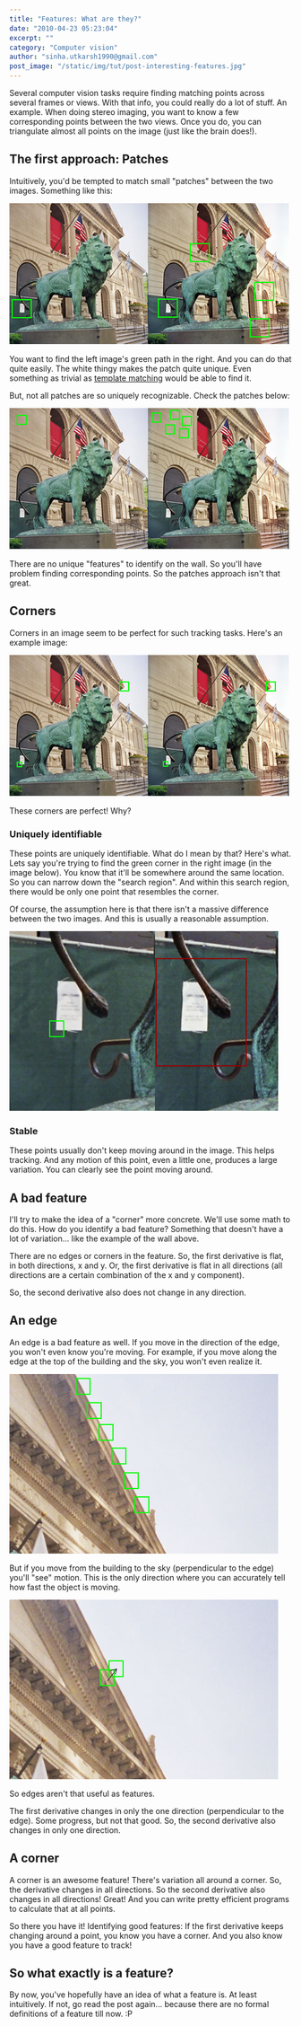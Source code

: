 ```yaml
---
title: "Features: What are they?"
date: "2010-04-23 05:23:04"
excerpt: ""
category: "Computer vision"
author: "sinha.utkarsh1990@gmail.com"
post_image: "/static/img/tut/post-interesting-features.jpg"
---
```

Several computer vision tasks require finding matching points across several frames or views. With that info, you could really do a lot of stuff. An example. When doing stereo imaging, you want to know a few corresponding points between the two views. Once you do, you can triangulate almost all points on the image (just like the brain does!). 

## The first approach: Patches

Intuitively, you'd be tempted to match small "patches" between the two images. Something like this:

![](/static/img/tut/feature-patches-1.jpg)

You want to find the left image's green path in the right. And you can do that quite easily. The white thingy makes the patch quite unique. Even something as trivial as [template matching](/tutorials/template-matching/) would be able to find it.

But, not all patches are so uniquely recognizable. Check the patches below: 

![](/static/img/tut/feature-patches-2.jpg)

There are no unique "features" to identify on the wall. So you'll have problem finding corresponding points. So the patches approach isn't that great.

## Corners

Corners in an image seem to be perfect for such tracking tasks. Here's an example image:

![](/static/img/tut/feature-corners-1.jpg)

These corners are perfect! Why?

### Uniquely identifiable

These points are uniquely identifiable. What do I mean by that? Here's what. Lets say you're trying to find the green corner in the right image (in the image below). You know that it'll be somewhere around the same location. So you can narrow down the "search region". And within this search region, there would be only one point that resembles the corner.

Of course, the assumption here is that there isn't a massive difference between the two images. And this is usually a reasonable assumption.

![](/static/img/tut/features-corners-identifiable.jpg)

### Stable

These points usually don't keep moving around in the image. This helps tracking. And any motion of this point, even a little one, produces a large variation. You can clearly see the point moving around.

## A bad feature

I'll try to make the idea of a "corner" more concrete. We'll use some math to do this. How do you identify a bad feature? Something that doesn't have a lot of variation... like the example of the wall above.

There are no edges or corners in the feature. So, the first derivative is flat, in both directions, x and y. Or, the first derivative is flat in all directions (all directions are a certain combination of the x and y component).

So, the second derivative also does not change in any direction. 

## An edge

An edge is a bad feature as well. If you move in the direction of the edge, you won't even know you're moving. For example, if you move along the edge at the top of the building and the sky, you won't even realize it. 

![](/static/img/tut/features-edges-motion-inline.jpg)

But if you move from the building to the sky (perpendicular to the edge) you'll "see" motion. This is the only direction where you can accurately tell how fast the object is moving.

![](/static/img/tut/features-edges-motion-perp.jpg)

So edges aren't that useful as features.

The first derivative changes in only the one direction (perpendicular to the edge). Some progress, but not that good. So, the second derivative also changes in only one direction. 

## A corner

A corner is an awesome feature! There's variation all around a corner. So, the derivative changes in all directions. So the second derivative also changes in all directions! Great! And you can write pretty efficient programs to calculate that at all points.

So there you have it! Identifying good features: If the first derivative keeps changing around a point, you know you have a corner. And you also know you have a good feature to track! 

## So what exactly is a feature?

By now, you've hopefully have an idea of what a feature is. At least intuitively. If not, go read the post again... because there are no formal definitions of a feature till now. :P
